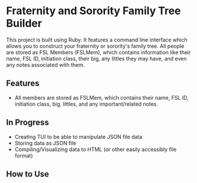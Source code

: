 # Fraternity and Sorority Family Tree Builder
This project is built using Ruby. It features a command line interface which allows you to construct your fraternity or sorority's family tree. All people are stored as FSL Members (FSLMem), which contains information like their name, FSL ID, initiation class, their big, any littles they may have, and even any notes associated with them.

## Features
- All members are stored as FSLMem, which contains their name, FSL ID, initiation class, big, littles, and any important/related notes.

## In Progress
- Creating TUI to be able to manipulate JSON file data
- Storing data as JSON file
- Compiling/Visualizing data to HTML (or other easily accessibly file format)

## How to Use
